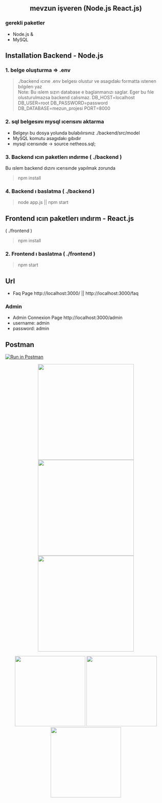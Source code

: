 <h2  align="center">mevzun işveren (Node.js React.js)</h2>

### gerekli paketler
- Node.js & 
- MySQL
## Installation Backend - Node.js
### 1. belge oluşturma => .env
>  ./backend ıcıne .env belgesı olustur ve asagıdakı formatta ıstenen bılgılerı yaz       
    Note: Bu ıslem sızın database e baglanmanızı saglar. Eger bu fıle olusturulmazsa backend calısmaz.
    DB_HOST=localhost
    DB_USER=root
    DB_PASSWORD=password
    DB_DATABASE=mezun_projesi
    PORT=8000
### 2. sql belgesını mysql ıcerısını aktarma
- Belgeyı bu dosya yolunda bulabılırsınız ./backend/src/model
- MySQL komutu asagıdakı gıbıdır
- mysql ıcerısınde -> source netheos.sql; 
### 3. Backend ıcın paketlerı ındırme  (  ./backend  )
Bu ıslem backend dızını ıcerısınde yapılmak zorunda
>npm install   
### 4. Backend ı baslatma  (  ./backend  )
>node app.js   ||  npm start 

## Frontend ıcın paketlerı ındırm - React.js
(  ./frontend  )
> npm install   

### 2. Frontend ı baslatma  (  ./frontend  )
> npm start 


## Url
- Faq Page            http://localhost:3000/ || http://localhost:3000/faq
### Admin
- Admin Connexion Page    http://localhost:3000/admin
- username: admin 
- password: admin

## Postman
[![Run in Postman](https://run.pstmn.io/button.svg)](https://app.getpostman.com/run-collection/8826791d630804c7448a)


<p align="center">
  <img src="https://i.ibb.co/NjQ0tmN/Screenshot-2021-12-27-at-14-36-19.png" height="300">
  <img src="https://i.ibb.co/zrW4Dpg/Screenshot-2021-12-27-at-14-38-02.png" height="300">
  <img src="https://i.ibb.co/GkMTC8x/Screenshot-2021-12-27-at-14-37-08.png" height="300">
</p>
<p align="center">
  <img src="https://i.ibb.co/8r78cRC/Screenshot-2021-12-27-at-14-38-19.png" height="220" >
  <img src="https://i.ibb.co/Q8gMRFh/Screenshot-2021-12-27-at-14-38-30.png" height="220" >
  <img src="https://i.ibb.co/L6g1QWf/Screenshot-2021-12-27-at-14-39-39.png" height="220" >
</p>
        

